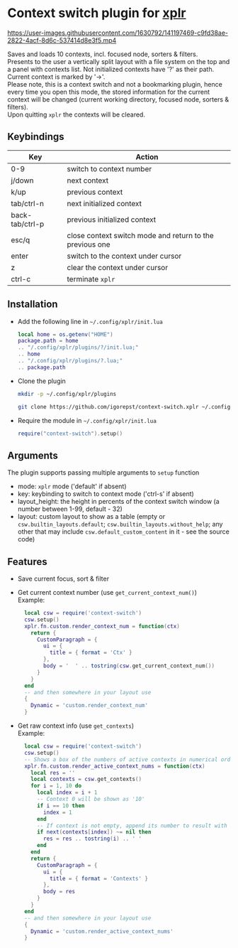 # Context switch plugin for [xplr](https://xplr.dev)

https://user-images.githubusercontent.com/1630792/141197469-c9fd38ae-2822-4acf-8d6c-537414d8e3f5.mp4

Saves and loads 10 contexts, incl. focused node, sorters & filters.<br/>
Presents to the user a vertically split layout with a file system on the top and
a panel with contexts list. Not initialized contexts have '?' as their path.
Current context is marked by '->'.<br/>
Please note, this is a context switch and not a bookmarking plugin, hence every time
you open this mode, the stored information for the current context will be changed
(current working directory, focused node, sorters & filters).<br/>
Upon quitting `xplr` the contexts will be cleared.

## Keybindings

| Key             | Action                                                   |
| --------------- | -------------------------------------------------------- |
| 0-9             | switch to context number                                 |
| j/down          | next context                                             |
| k/up            | previous context                                         |
| tab/ctrl-n      | next initialized context                                 |
| back-tab/ctrl-p | previous initialized context                             |
| esc/q           | close context switch mode and return to the previous one |
| enter           | switch to the context under cursor                       |
| z               | clear the context under cursor                           |
| ctrl-c          | terminate `xplr`                                         |

## Installation

- Add the following line in `~/.config/xplr/init.lua`

  ```lua
  local home = os.getenv("HOME")
  package.path = home
  .. "/.config/xplr/plugins/?/init.lua;"
  .. home
  .. "/.config/xplr/plugins/?.lua;"
  .. package.path
  ```

- Clone the plugin

  ```bash
  mkdir -p ~/.config/xplr/plugins

  git clone https://github.com/igorepst/context-switch.xplr ~/.config/xplr/plugins/context-switch
  ```

- Require the module in `~/.config/xplr/init.lua`

  ```lua
  require("context-switch").setup()
  ```

## Arguments

The plugin supports passing multiple arguments to `setup` function

- mode: `xplr` mode ('default' if absent)
- key: keybinding to switch to context mode ('ctrl-s' if absent)
- layout_height: the height in percents of the context switch window (a number between 1-99, default - 32)
- layout: custom layout to show as a table (empty or `csw.builtin_layouts.default`; `csw.builtin_layouts.without_help`;
any other that may include `csw.default_custom_content` in it - see the source code)

## Features

- Save current focus, sort & filter
- Get current context number (use `get_current_context_num()`)<br/>
  Example:

  ```lua
    local csw = require('context-switch')
    csw.setup()
    xplr.fn.custom.render_context_num = function(ctx)
      return {
        CustomParagraph = {
          ui = {
            title = { format = 'Ctx' } 
          },
          body = '  ' .. tostring(csw.get_current_context_num())
        }
      }
    end
    -- and then somewhere in your layout use
    {
      Dynamic = 'custom.render_context_num'
    }
  ```
- Get raw context info (use `get_contexts`)<br/>
  Example:

  ```lua
    local csw = require('context-switch')
    csw.setup()
    -- Shows a box of the numbers of active contexts in numerical order
    xplr.fn.custom.render_active_context_nums = function(ctx)
      local res = ''
      local contexts = csw.get_contexts()
      for i = 1, 10 do
        local index = i + 1
        -- Context 0 will be shown as '10'
        if i == 10 then
          index = 1
        end
        -- If context is not empty, append its number to result with a space
        if next(contexts[index]) ~= nil then
          res = res .. tostring(i) .. ' '
        end
      end
      return {
        CustomParagraph = {
          ui = {
            title = { format = 'Contexts' }
          },
          body = res
        }
      }
    end
    -- and then somewhere in your layout use
    {
      Dynamic = 'custom.render_active_context_nums'
    }
  ```
